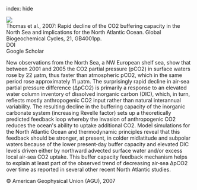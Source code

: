 index: hide

<div class="Citation">
    <div class="Citation-thumb CitationThumb-linked"  data-href="https://doi.org/10.1029/2006gb002825">
      <img src="https://static.claimspace.cloud/climate-study-static/refs/thumbs/6/Thomas_et_al_2007-thumb.png" />
    </div>

  <div class="Citation-body">
    <div class="Citation-text">Thomas et al., 2007: Rapid decline of the CO2 buffering capacity in the North Sea and implications for the North Atlantic Ocean. <span class="Article-journal">Global Biogeochemical Cycles, </span><span class="Article-volume">21, </span>GB4001pp.</div>
    <div class="Citation-links">
      <div class="CitationLink" data-href="https://doi.org/10.1029/2006gb002825">
        <div class="CitationLink-icon CitationLink-Doi"></div>
        <div class="CitationLink-text">DOI</div>
      </div>
      <div class="CitationLink" data-href="https://scholar.google.com/scholar?q=10.1029/2006gb002825">
        <div class="CitationLink-icon CitationLink-Scholar"></div>
        <div class="CitationLink-text">Google Scholar</div>
      </div>
    </div>
  </div>
</div>

New observations from the North Sea, a NW European shelf sea, show that between 2001 and 2005 the CO2 partial pressure (pCO2) in surface waters rose by 22 μatm, thus faster than atmospheric pCO2, which in the same period rose approximately 11 μatm. The surprisingly rapid decline in air‐sea partial pressure difference (ΔpCO2) is primarily a response to an elevated water column inventory of dissolved inorganic carbon (DIC), which, in turn, reflects mostly anthropogenic CO2 input rather than natural interannual variability. The resulting decline in the buffering capacity of the inorganic carbonate system (increasing Revelle factor) sets up a theoretically predicted feedback loop whereby the invasion of anthropogenic CO2 reduces the ocean's ability to uptake additional CO2. Model simulations for the North Atlantic Ocean and thermodynamic principles reveal that this feedback should be stronger, at present, in colder midlatitude and subpolar waters because of the lower present‐day buffer capacity and elevated DIC levels driven either by northward advected surface water and/or excess local air‐sea CO2 uptake. This buffer capacity feedback mechanism helps to explain at least part of the observed trend of decreasing air‐sea ΔpCO2 over time as reported in several other recent North Atlantic studies.

<div class="Citation-copy">
&copy; American Geophysical Union (AGU), 2007
</div>